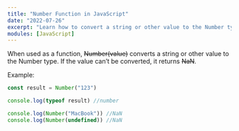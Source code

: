 ```yaml
---
title: "Number Function in JavaScript"
date: "2022-07-26"
excerpt: "Learn how to convert a string or other value to the Number type"
modules: [JavaScript]
---
```


When used as a function, ~~Number(value)~~ converts a string or other value to the Number type. If the value can’t be converted, it returns ~~NaN~~.

Example:

```js {numberLines}
const result = Number("123")

console.log(typeof result) //number

console.log(Number("MacBook")) //NaN
console.log(Number(undefined)) //NaN
```
